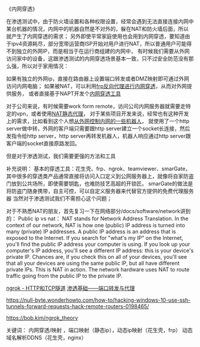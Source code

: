 
《内网穿透》

在渗透测试中，由于防火墙设置和各种权限设置，经常会遇到无法直接连接内网中某台机器的情况，内网中的机器自然是不对外的，躲在NAT和防火墙后面，所以就产生了内网穿透的需求；
另外即使平常家庭使用也会用到内网穿透，要知道由于ipv4资源耗尽，部分宽带运营商ISP开始对用户进行NAT，所以普通用户可能得不到独立的外网IP，而是相当于在运行商组建的内网中，
有时候我们需要从外网访问家中的设备，这跟渗透测试的内网穿透场景基本一致，只不过安全防范没有那么强，所以对于家用情况：

如果有独立的外网ip，直接在路由器上设置端口转发或者DMZ映射即可通过外网访问内网电脑；
如果被NAT，可以利用[frp反向代理进行内网穿透](https://zhuanlan.zhihu.com/p/31924024)，从而对外网提供服务，
或者直接基于NAPT开发个[内网穿透工具](https://zhuanlan.zhihu.com/p/30351943)

对于公司来说，有时候需要work form remote，访问公司内网服务器就需要走特定的vpn，或者使用[NAT静态代理](https://blog.51cto.com/11970509/2046966)，
对于某些项目开发来说，经常也有这种开发上的需求，比如看到这个人想[从外网控制内网的一些机器人](https://yq.aliyun.com/articles/195878?spm=a2c4e.11163080.searchblog.127.32e02ec1I9PHCG)，
就使用了一个http server做中转，外网的客户端只需要跟http server建立一个socket长连接，然后发指令给http server，http server再转发机器人，机器人响应通过http server跟客户端的socket直接原路发回。

但是对于渗透测试，我们需要更强的方法和工具

补充说明：
基本的穿透工具：花生壳、frp、ngrok、teamviewer、smarGate，
其中很多的穿透类产品通常直接将访问入口定义到公网服务器上，就像将自家防盗门放到公共场所，即使需要钥匙，也难防技艺高超的开锁匠。
smarGate的做法是将防盗门随身携带，自主可控，可以自定义服务器来代替官方提供的免费代理服务器
当然对于渗透测试我们不需担心这个问题；

对于不熟悉NAT的朋友，首先复习一下在网络部分/docs/software/network讲到的：
Public ip vs nat：
NAT stands for Network Address Translation. In the context of our network, NAT is how one (public) IP address is turned into many (private) IP addresses. 
A public IP address is an address that is exposed to the Internet. If you search for "what's my IP" on the Internet, you'll find the public IP address your computer is using.
If you look up your computer's IP address, you'll see a different IP address: this is your device's private IP.
Chances are, if you check this on all of your devices, you'll see that all your devices are using the same public IP, but all have different private IPs. This is NAT in action. The network hardware uses NAT to route traffic going from the public IP to the private IP.
 


[ngrok - HTTP和TCP隧道](https://www.youtube.com/watch?v=tn2zbi8OnvM)
[渗透基础——端口转发与代理](https://3gstudent.github.io/%E6%B8%97%E9%80%8F%E5%9F%BA%E7%A1%80-%E7%AB%AF%E5%8F%A3%E8%BD%AC%E5%8F%91%E4%B8%8E%E4%BB%A3%E7%90%86/)

https://null-byte.wonderhowto.com/how-to/hacking-windows-10-use-ssh-tunnels-forward-requests-hack-remote-routers-0198465/

https://bob.kim/ngrok_theory


关键词： 内网穿透/映射	，端口映射（静态ip），动态ip映射（花生壳，frp） 动态域名解析DDNS（花生壳，nginx）